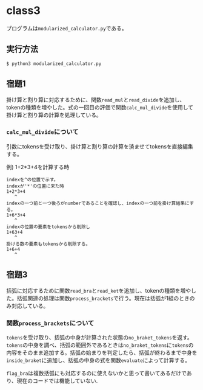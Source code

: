 # class3

プログラムは`modularized_calculator.py`である。

## 実行方法

```
$ python3 modularized_calculator.py
```

## 宿題1

掛け算と割り算に対応するために、関数`read_mul`と`read_divide`を追加し、tokenの種類を増やした。式の一回目の評価で関数`calc_mul_divide`を使用して掛け算と割り算の計算を処理している。

### `calc_mul_divide`について

引数にtokensを受け取り、掛け算と割り算の計算を済ませてtokensを直接編集する。

例) 1+2*3+4を計算する時

```
indexを^の位置で示す。
indexが'*'の位置に来た時
1+2*3+4
   ^
indexの一つ前と一つ後ろがnumberであることを確認し、indexの一つ前を掛け算結果にする。
1+6*3+4
   ^
indexの位置の要素をtokensから削除し
1+63+4
   ^
掛ける数の要素もtokensから削除する。
1+6+4
   ^
```

## 宿題3

括弧に対応するために関数`read_bra`と`read_ket`を追加し、tokenの種類を増やした。括弧関連の処理は関数`process_brackets`で行う。現在は括弧が1組のときのみ対応している。

### 関数`process_brackets`について

`tokens`を受け取り、括弧の中身が計算された状態の`no_braket_tokens`を返す。`tokens`の中身を調べ、括弧の範囲外であるときは`no_braket_tokens`に`tokens`の内容をそのまま追加する。括弧の始まりを判定したら、括弧が終わるまで中身を`inside_braket`に追加し、括弧の中身の式を関数`evaluate`によって計算する。

`flag_bra`は複数括弧にも対応するのに使えないかと思って書いてあるだけであり、現在のコードでは機能していない.
